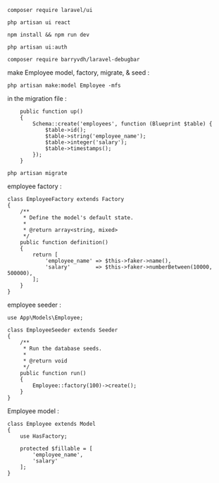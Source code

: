 
```
composer require laravel/ui

php artisan ui react

npm install && npm run dev

php artisan ui:auth

composer require barryvdh/laravel-debugbar
```
make Employee model, factory, migrate, & seed :
```
php artisan make:model Employee -mfs
```
in the migration file : 
```
    public function up()
    {
        Schema::create('employees', function (Blueprint $table) {
            $table->id();
            $table->string('employee_name');
            $table->integer('salary');
            $table->timestamps();
        });
    }
```
```
php artisan migrate
```
employee factory :
```
class EmployeeFactory extends Factory
{
    /**
     * Define the model's default state.
     *
     * @return array<string, mixed>
     */
    public function definition()
    {
        return [
            'employee_name' => $this->faker->name(),
            'salary'        => $this->faker->numberBetween(10000, 500000),
        ];
    }
}
```
employee seeder :
```
use App\Models\Employee;

class EmployeeSeeder extends Seeder
{
    /**
     * Run the database seeds.
     *
     * @return void
     */
    public function run()
    {
        Employee::factory(100)->create();
    }
}
```
Employee model :
```
class Employee extends Model
{
    use HasFactory;

    protected $fillable = [
        'employee_name',
        'salary'
    ];
}
```

<!-- referenaces: (45:23/2:28:56) https://www.youtube.com/watch?v=svziC8BblM0&t=1255s&ab_channel=ZarxBiz-->